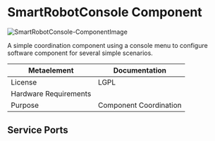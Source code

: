 # SmartRobotConsole Component

![SmartRobotConsole-ComponentImage](https://github.com/Servicerobotics-Ulm/ComponentRepository/blob/master/SmartRobotConsole/model/SmartRobotConsole.jpg)

A simple coordination component using a console menu to configure software component for several simple scenarios.

| Metaelement | Documentation |
|-------------|---------------|
| License | LGPL |
| Hardware Requirements |  |
| Purpose | Component Coordination |



## Service Ports


